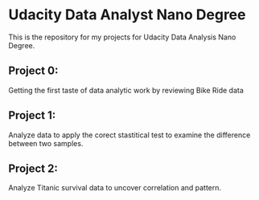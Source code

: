 # Udacity Data Analyst Nano Degree
This is the repository for my projects for Udacity Data Analysis Nano Degree.

## Project 0: 
Getting the first taste of data analytic work by reviewing Bike Ride data

## Project 1:
Analyze data to apply the corect stastitical test to examine the difference between two samples.

## Project 2:
Analyze Titanic survival data to uncover correlation and pattern.

